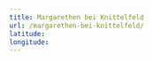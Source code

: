 ```yaml
---
title: Margarethen bei Knittelfeld
url: /margarethen-bei-knittelfeld/
latitude: 
longitude: 
---
```

